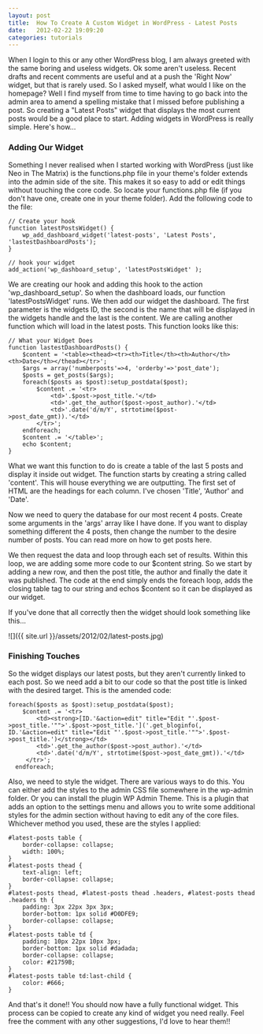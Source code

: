 ```yaml
---
layout: post
title:  How To Create A Custom Widget in WordPress - Latest Posts
date:   2012-02-22 19:09:20
categories: tutorials
---
```


When I login to this or any other WordPress blog, I am always greeted with the same boring and useless widgets. Ok some aren't useless. Recent drafts and recent comments are useful and at a push the 'Right Now' widget, but that is rarely used. So I asked myself, what would I like on the homepage? Well I find myself from time to time having to go back into the admin area to amend a spelling mistake that I missed before publishing a post. So creating a "Latest Posts" widget that displays the most current posts would be a good place to start. Adding widgets in WordPress is really simple. Here's how...

### Adding Our Widget

Something I never realised when I started working with WordPress (just like Neo in The Matrix) is the functions.php file in your theme's folder extends into the admin side of the site. This makes it so easy to add or edit things without touching the core code. So locate your functions.php file (if you don't have one, create one in your theme folder). Add the following code to the file:

    // Create your hook
    function latestPostsWidget() {
        wp_add_dashboard_widget('latest-posts', 'Latest Posts', 'lastestDashboardPosts');
    }

    // hook your widget
    add_action('wp_dashboard_setup', 'latestPostsWidget' );

We are creating our hook and adding this hook to the action 'wp_dashboard_setup'. So when the dashboard loads, our function 'latestPostsWidget' runs. We then add our widget the dashboard. The first parameter is the widgets ID, the second is the name that will be displayed in the widgets handle and the last is the content. We are calling another function which will load in the latest posts. This function looks like this:

    // What your Widget Does
    function lastestDashboardPosts() {
        $content = '<table><thead><tr><th>Title</th><th>Author</th><th>Date</th></thead></tr>';
        $args = array('numberposts'=>4, 'orderby'=>'post_date');
        $posts = get_posts($args);
        foreach($posts as $post):setup_postdata($post);
            $content .= '<tr>
                <td>'.$post->post_title.'</td>
                <td>'.get_the_author($post->post_author).'</td>
                <td>'.date('d/m/Y', strtotime($post->post_date_gmt)).'</td>
            </tr>';
        endforeach;
        $content .= '</table>';
        echo $content;
    }

What we want this function to do is create a table of the last 5 posts and display it inside out widget. The function starts by creating a string called 'content'. This will house everything we are outputting. The first set of HTML are the headings for each column. I've chosen 'Title', 'Author' and 'Date'.

Now we need to query the database for our most recent 4 posts. Create some arguments in the 'args' array like I have done. If you want to display something different the 4 posts, then change the number to the desire number of posts. You can read more on how to get posts here.

We then request the data and loop through each set of results. Within this loop, we are adding some more code to our $content string. So we start by adding a new row, and then the post title, the author and finally the date it was published. The code at the end simply ends the foreach loop, adds the closing table tag to our string and echos $content so it can be displayed as our widget.

If you've done that all correctly then the widget should look something like this...

![]({{ site.url }}/assets/2012/02/latest-posts.jpg)

### Finishing Touches

So the widget displays our latest posts, but they aren't currently linked to each post. So we need add a bit to our code so that the post title is linked with the desired target. This is the amended code:

    foreach($posts as $post):setup_postdata($post);
        $content .= '<tr>
            <td><strong>[ID.'&action=edit" title="Edit "'.$post->post_title.'"">'.$post->post_title.']('.get_bloginfo(, ID.'&action=edit" title="Edit "'.$post->post_title.'"">'.$post->post_title.')</strong></td>
            <td>'.get_the_author($post->post_author).'</td>
            <td>'.date('d/m/Y', strtotime($post->post_date_gmt)).'</td>
         </tr>';
      endforeach;

Also, we need to style the widget. There are various ways to do this. You can either add the styles to the admin CSS file somewhere in the wp-admin folder. Or you can install the plugin WP Admin Theme. This is a plugin that adds an option to the settings menu and allows you to write some additional styles for the admin section without having to edit any of the core files. Whichever method you used, these are the styles I applied:

    #latest-posts table {
        border-collapse: collapse;
        width: 100%;
    }
    #latest-posts thead {
        text-align: left;
        border-collapse: collapse;
    }
    #latest-posts thead, #latest-posts thead .headers, #latest-posts thead .headers th {
        padding: 3px 22px 3px 3px;
        border-bottom: 1px solid #D0DFE9;
        border-collapse: collapse;
    }
    #latest-posts table td {
        padding: 10px 22px 10px 3px;
        border-bottom: 1px solid #dadada;
        border-collapse: collapse;
        color: #21759B;
    }
    #latest-posts table td:last-child {
        color: #666;
    }

And that's it done!! You should now have a fully functional widget. This process can be copied to create any kind of widget you need really. Feel free the comment with any other suggestions, I'd love to hear them!!
